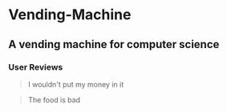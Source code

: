 # Vending-Machine
## A vending machine for computer science 
### User Reviews
> I wouldn't put my money in it

> The food is bad
